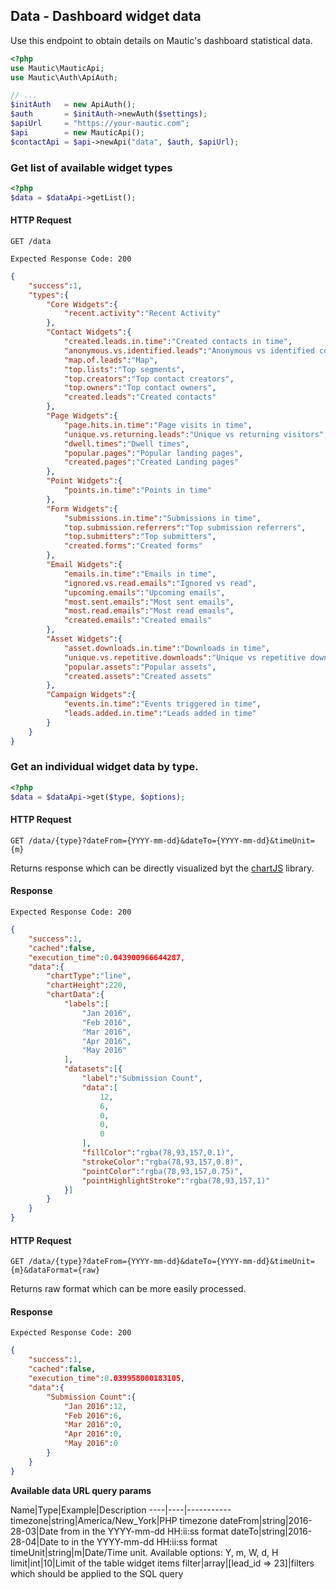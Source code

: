 ## Data - Dashboard widget data
Use this endpoint to obtain details on Mautic's dashboard statistical data. 

```php
<?php
use Mautic\MauticApi;
use Mautic\Auth\ApiAuth;

// ...
$initAuth   = new ApiAuth();
$auth       = $initAuth->newAuth($settings);
$apiUrl     = "https://your-mautic.com";
$api        = new MauticApi();
$contactApi = $api->newApi("data", $auth, $apiUrl);
```

### Get list of available widget types
```php
<?php
$data = $dataApi->getList();
```

#### HTTP Request

`GET /data`


`Expected Response Code: 200`

```json
{
    "success":1,
    "types":{
        "Core Widgets":{
            "recent.activity":"Recent Activity"
        },
        "Contact Widgets":{
            "created.leads.in.time":"Created contacts in time",
            "anonymous.vs.identified.leads":"Anonymous vs identified contacts",
            "map.of.leads":"Map",
            "top.lists":"Top segments",
            "top.creators":"Top contact creators",
            "top.owners":"Top contact owners",
            "created.leads":"Created contacts"
        },
        "Page Widgets":{
            "page.hits.in.time":"Page visits in time",
            "unique.vs.returning.leads":"Unique vs returning visitors",
            "dwell.times":"Dwell times",
            "popular.pages":"Popular landing pages",
            "created.pages":"Created Landing pages"
        },
        "Point Widgets":{
            "points.in.time":"Points in time"
        },
        "Form Widgets":{
            "submissions.in.time":"Submissions in time",
            "top.submission.referrers":"Top submission referrers",
            "top.submitters":"Top submitters",
            "created.forms":"Created forms"
        },
        "Email Widgets":{
            "emails.in.time":"Emails in time",
            "ignored.vs.read.emails":"Ignored vs read",
            "upcoming.emails":"Upcoming emails",
            "most.sent.emails":"Most sent emails",
            "most.read.emails":"Most read emails",
            "created.emails":"Created emails"
        },
        "Asset Widgets":{
            "asset.downloads.in.time":"Downloads in time",
            "unique.vs.repetitive.downloads":"Unique vs repetitive downloads",
            "popular.assets":"Popular assets",
            "created.assets":"Created assets"
        },
        "Campaign Widgets":{
            "events.in.time":"Events triggered in time",
            "leads.added.in.time":"Leads added in time"
        }
    }
}
```
### Get an individual widget data by type.
```php
<?php
$data = $dataApi->get($type, $options);
```
#### HTTP Request

`GET /data/{type}?dateFrom={YYYY-mm-dd}&dateTo={YYYY-mm-dd}&timeUnit={m}`

Returns response which can be directly visualized byt the [chartJS](http://www.chartjs.org/) library.

#### Response

`Expected Response Code: 200`

```json
{
    "success":1,
    "cached":false,
    "execution_time":0.043900966644287,
    "data":{
        "chartType":"line",
        "chartHeight":220,
        "chartData":{
            "labels":[
                "Jan 2016",
                "Feb 2016",
                "Mar 2016",
                "Apr 2016",
                "May 2016"
            ],
            "datasets":[{
                "label":"Submission Count",
                "data":[
                    12,
                    6,
                    0,
                    0,
                    0
                ],
                "fillColor":"rgba(78,93,157,0.1)",
                "strokeColor":"rgba(78,93,157,0.8)",
                "pointColor":"rgba(78,93,157,0.75)",
                "pointHighlightStroke":"rgba(78,93,157,1)"
            }]
        }
    }
}
```

#### HTTP Request

`GET /data/{type}?dateFrom={YYYY-mm-dd}&dateTo={YYYY-mm-dd}&timeUnit={m}&dataFormat={raw}`

Returns raw format which can be more easily processed.

#### Response

`Expected Response Code: 200`

```json
{
    "success":1,
    "cached":false,
    "execution_time":0.039958000183105,
    "data":{
        "Submission Count":{
            "Jan 2016":12,
            "Feb 2016":6,
            "Mar 2016":0,
            "Apr 2016":0,
            "May 2016":0
        }
    }
}
```

**Available data URL query params**

Name|Type|Example|Description
----|----|-----------
timezone|string|America/New_York|PHP timezone
dateFrom|string|2016-28-03|Date from in the YYYY-mm-dd HH:ii:ss format
dateTo|string|2016-28-04|Date to in the YYYY-mm-dd HH:ii:ss format
timeUnit|string|m|Date/Time unit. Available options: Y, m, W, d, H
limit|int|10|Limit of the table widget items
filter|array|[lead_id => 23]|filters which should be applied to the SQL query
